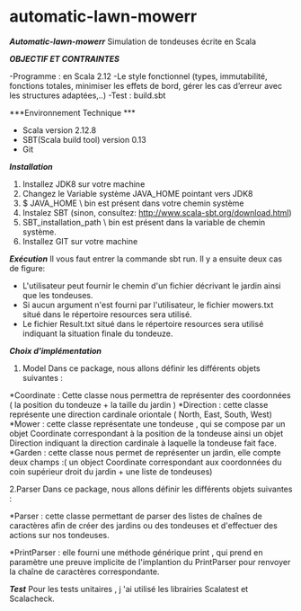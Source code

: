 # automatic-lawn-mowerr

***Automatic-lawn-mowerr***
Simulation de tondeuses écrite en Scala

***OBJECTIF ET CONTRAINTES***

-Programme : en Scala 2.12
-Le style fonctionnel (types, immutabilité, fonctions totales, minimiser les effets de bord, gérer les cas d’erreur avec les structures adaptées,..)
-Test : build.sbt 

***Environnement Technique ***
- Scala version 2.12.8
- SBT(Scala build tool) version 0.13
- Git 

***Installation***
1. Installez JDK8 sur votre machine
2. Changez le Variable système JAVA_HOME pointant vers JDK8
3. $ JAVA_HOME \ bin est présent dans votre chemin système
4. Instalez SBT (sinon, consultez: http://www.scala-sbt.org/download.html)
5. SBT_installation_path \ bin est présent dans la variable de chemin système.
6. Installez GIT sur votre machine

***Exécution***
Il vous faut entrer la commande sbt run. Il y a ensuite deux cas de figure:
- L'utilisateur peut fournir le chemin d'un fichier décrivant le jardin ainsi que les tondeuses.
- Si aucun argument n'est fourni par l'utilisateur, le fichier mowers.txt situé dans le répertoire resources sera utilisé.
- Le fichier Result.txt situé dans le répertoire resources sera utilisé indiquant la situation finale du tondeuze.

***Choix d'implémentation***

1. Model 
Dans ce package, nous allons définir les différents objets suivantes : 

*Coordinate : Cette classe nous permettra de représenter des coordonnées ( la position du tondeuze + la taille du jardin )
*Direction : cette classe représente une direction cardinale oriontale ( North, East, South, West)
*Mower : cette classe représentate une tondeuse , qui se compose par un objet Coordinate correspondant à la position de la tondeuse ainsi un objet Direction indiquant la direction cardinale à laquelle la tondeuse fait face.
*Garden : cette classe nous permet de représenter un jardin, elle compte deux champs :( un object Coordinate correspondant aux coordonnées du coin supérieur droit du jardin + une liste de tondeuses)

2.Parser 
Dans ce package, nous allons définir les différents objets suivantes : 

*Parser : cette classe permettant de parser des listes de chaînes de caractères afin de créer des jardins ou des tondeuses et d'effectuer des actions sur nos tondeuses.

*PrintParser : elle  fourni une méthode générique print , qui prend en paramètre une preuve implicite de l'implantion du PrintParser pour renvoyer la chaîne de caractères correspondante.

***Test***
Pour les tests unitaires ,  j 'ai utilisé les librairies Scalatest et Scalacheck.
